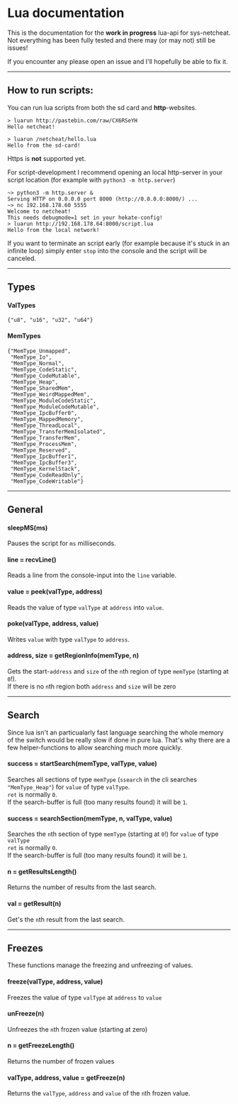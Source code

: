 # Lua documentation

This is the documentation for the **work in progress** lua-api for sys-netcheat.  
Not everything has been fully tested and there may (or may not) still be issues!

If you encounter any please open an issue and I'll hopefully be able to fix it.

---

## How to run scripts:

You can run lua scripts from both the sd card and **http**-websites.

```
> luarun http://pastebin.com/raw/CX6RSeYH
Hello netcheat!

> luarun /netcheat/hello.lua
Hello from the sd-card!
```

Https is **not** supported yet.

For script-development I recommend opening an local http-server in your script location (for example with `python3 -m http.server`)

```
~> python3 -m http.server &
Serving HTTP on 0.0.0.0 port 8000 (http://0.0.0.0:8000/) ...
~> nc 192.168.178.60 5555
Welcome to netcheat!
This needs debugmode=1 set in your hekate-config!
> luarun http://192.168.178.64:8000/script.lua
Hello from the local network!
```

If you want to terminate an script early (for example because it's stuck in an infinite loop) simply enter `stop` into the console and the script will be canceled.

---

## Types

#### ValTypes

    {"u8", "u16", "u32", "u64"}

#### MemTypes

    {"MemType_Unmapped",
     "MemType_Io",
     "MemType_Normal",
     "MemType_CodeStatic",
     "MemType_CodeMutable",
     "MemType_Heap",
     "MemType_SharedMem",
     "MemType_WeirdMappedMem",
     "MemType_ModuleCodeStatic",
     "MemType_ModuleCodeMutable",
     "MemType_IpcBuffer0",
     "MemType_MappedMemory",
     "MemType_ThreadLocal",
     "MemType_TransferMemIsolated",
     "MemType_TransferMem",
     "MemType_ProcessMem",
     "MemType_Reserved",
     "MemType_IpcBuffer1",
     "MemType_IpcBuffer3",
     "MemType_KernelStack",
     "MemType_CodeReadOnly",
     "MemType_CodeWritable"}

---

## General

#### sleepMS(ms)
Pauses the script for `ms` milliseconds.

#### line = recvLine()
Reads a line from the console-input into the `line` variable.

#### value = peek(valType, address)
Reads the value of type `valType` at `address` into `value`.

#### poke(valType, address, value)
Writes `value` with type `valType` to `address`.

#### address, size = getRegionInfo(memType, n)
Gets the start-`address` and `size` of the `n`th region of type `memType` (starting at `0`!).  
If there is no `n`th region both `address` and `size` will be zero

---

## Search

Since lua isn't an particualarly fast language searching the whole memory of the switch would be really slow if done in pure lua. That's why there are a few helper-functions to allow searching much more quickly.

#### success = startSearch(memType, valType, value)
Searches all sections of type `memType` (`ssearch` in the cli searches `"MemType_Heap"`) for `value` of type `valType`.   
`ret` is normally `0`.  
If the search-buffer is full (too many results found) it will be `1`.

#### success = searchSection(memType, n, valType, value)
Searches the `n`th section of type `memType` (starting at `0`!) for `value` of type `valType`  
`ret` is normally `0`.  
If the search-buffer is full (too many results found) it will be `1`.

#### n = getResultsLength()
Returns the number of results from the last search.

#### val = getResult(n)
Get's the `n`th result from the last search.

---

## Freezes

These functions manage the freezing and unfreezing of values.

#### freeze(valType, address, value)
Freezes the value of type `valType` at `address` to `value`

#### unFreeze(n)
Unfreezes the `n`th frozen value (starting at zero)

#### n = getFreezeLength()
Returns the number of frozen values

#### valType, address, value = getFreeze(n)
Returns the `valType`, `address` and `value` of the `n`th frozen value.